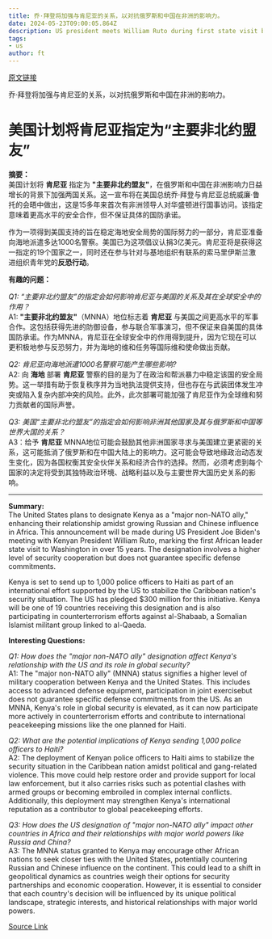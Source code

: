 ```yaml
---
title: 乔·拜登将加强与肯尼亚的关系，以对抗俄罗斯和中国在非洲的影响力。
date: 2024-05-23T09:00:05.864Z
description: US president meets William Ruto during first state visit by an African leader to Washington in 15 years
tags: 
- us
author: ft
---
```


[原文链接](https://ft.com/content/b8ddf201-bb83-4155-a69e-109dc5470a11)

乔·拜登将加强与肯尼亚的关系，以对抗俄罗斯和中国在非洲的影响力。

# 美国计划将肯尼亚指定为“主要非北约盟友”

**摘要：**  
美国计划将 **肯尼亚** 指定为 **"主要非北约盟友"**，在俄罗斯和中国在非洲影响力日益增长的背景下加强两国关系。这一宣布将在美国总统乔·拜登与肯尼亚总统威廉·鲁托的会晤中做出，这是15多年来首次有非洲领导人对华盛顿进行国事访问。该指定意味着更高水平的安全合作，但不保证具体的国防承诺。

作为一项得到美国支持的旨在稳定海地安全局势的国际努力的一部分，肯尼亚准备向海地派遣多达1000名警察。美国已为这项倡议认捐3亿美元。肯尼亚将是获得这一指定的19个国家之一，同时还在参与针对与基地组织有联系的索马里伊斯兰激进组织青年党的**反恐行动**。

**有趣的问题：**  

_Q1: “主要非北约盟友”的指定会如何影响肯尼亚与美国的关系及其在全球安全中的作用？_  
A1: **"主要非北约盟友"**（MNNA）地位标志着 **肯尼亚** 与美国之间更高水平的军事合作。这包括获得先进的防御设备，参与联合军事演习，但不保证来自美国的具体国防承诺。作为MNNA，肯尼亚在全球安全中的作用得到提升，因为它现在可以更积极地参与反恐努力，并为海地的维和任务等国际维和使命做出贡献。

_Q2: 肯尼亚向海地派遣1000名警察可能产生哪些影响?_  
A2: 向 **海地** 部署 **肯尼亚** 警察的目的是为了在政治和帮派暴力中稳定该国的安全局势。这一举措有助于恢复秩序并为当地执法提供支持，但也存在与武装团体发生冲突或陷入复杂内部冲突的风险。此外，此次部署可能加强了肯尼亚作为全球维和努力贡献者的国际声誉。

_Q3: 美国“主要非北约盟友”的指定会如何影响非洲其他国家及其与俄罗斯和中国等世界大国的关系？_  
A3：给予 **肯尼亚** MNNA地位可能会鼓励其他非洲国家寻求与美国建立更紧密的关系，这可能抵消了俄罗斯和在中国大陆上的影响力。这可能会导致地缘政治动态发生变化，因为各国权衡其安全伙伴关系和经济合作的选择。然而，必须考虑到每个国家的决定将受到其独特政治环境、战略利益以及与主要世界大国历史关系的影响。

---

**Summary:**  
The United States plans to designate Kenya as a "major non-NATO ally," enhancing their relationship amidst growing Russian and Chinese influence in Africa. This announcement will be made during US President Joe Biden's meeting with Kenyan President William Ruto, marking the first African leader state visit to Washington in over 15 years. The designation involves a higher level of security cooperation but does not guarantee specific defense commitments.

Kenya is set to send up to 1,000 police officers to Haiti as part of an international effort supported by the US to stabilize the Caribbean nation's security situation. The US has pledged $300 million for this initiative. Kenya will be one of 19 countries receiving this designation and is also participating in counterterrorism efforts against al-Shabaab, a Somalian Islamist militant group linked to al-Qaeda.

**Interesting Questions:**  

_Q1: How does the "major non-NATO ally" designation affect Kenya's relationship with the US and its role in global security?_  
A1: The "major non-NATO ally" (MNNA) status signifies a higher level of military cooperation between Kenya and the United States. This includes access to advanced defense equipment, participation in joint exercisebut does not guarantee specific defense commitments from the US. As an MNNA, Kenya's role in global security is elevated, as it can now participate more actively in counterterrorism efforts and contribute to international peacekeeping missions like the one planned for Haiti.

_Q2: What are the potential implications of Kenya sending 1,000 police officers to Haiti?_  
A2: The deployment of Kenyan police officers to Haiti aims to stabilize the security situation in the Caribbean nation amidst political and gang-related violence. This move could help restore order and provide support for local law enforcement, but it also carries risks such as potential clashes with armed groups or becoming embroiled in complex internal conflicts. Additionally, this deployment may strengthen Kenya's international reputation as a contributor to global peacekeeping efforts.

_Q3: How does the US designation of "major non-NATO ally" impact other countries in Africa and their relationships with major world powers like Russia and China?_  
A3: The MNNA status granted to Kenya may encourage other African nations to seek closer ties with the United States, potentially countering Russian and Chinese influence on the continent. This could lead to a shift in geopolitical dynamics as countries weigh their options for security partnerships and economic cooperation. However, it is essential to consider that each country's decision will be influenced by its unique political landscape, strategic interests, and historical relationships with major world powers.

[Source Link](https://ft.com/content/b8ddf201-bb83-4155-a69e-109dc5470a11)

